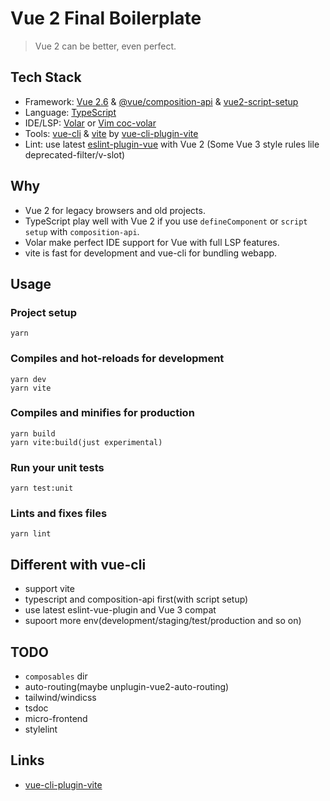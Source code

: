 # Vue 2 Final Boilerplate

> Vue 2 can be better, even perfect.

## Tech Stack
- Framework: [Vue 2.6](https://github.com/vuejs/vue/releases/tag/v2.6.14) & [@vue/composition-api](https://github.com/vuejs/composition-api) & [vue2-script-setup](https://github.com/antfu/unplugin-vue2-script-setup)
- Language: [TypeScript](https://www.typescriptlang.org/)
- IDE/LSP: [Volar](https://github.com/johnsoncodehk/volar) or [Vim coc-volar](https://github.com/yaegassy/coc-volar)
- Tools: [vue-cli](https://github.com/vuejs/vue-cli) & [vite](https://vitejs.dev/) by [vue-cli-plugin-vite](https://github.com/IndexXuan/vue-cli-plugin-vite)
- Lint: use latest [eslint-plugin-vue](https://eslint.vuejs.org/rules/no-deprecated-slot-scope-attribute.html) with Vue 2 (Some Vue 3 style rules lile deprecated-filter/v-slot)

## Why
- Vue 2 for legacy browsers and old projects.
- TypeScript play well with Vue 2 if you use `defineComponent` or `script setup` with `composition-api`.
- Volar make perfect IDE support for Vue with full LSP features.
- vite is fast for development and vue-cli for bundling webapp.

## Usage

### Project setup
```
yarn
```

### Compiles and hot-reloads for development
```
yarn dev
yarn vite
```

### Compiles and minifies for production
```
yarn build
yarn vite:build(just experimental)
```

### Run your unit tests
```
yarn test:unit
```

### Lints and fixes files
```
yarn lint
```

## Different with vue-cli
- support vite
- typescript and composition-api first(with script setup)
- use latest eslint-vue-plugin and Vue 3 compat
- supoort more env(development/staging/test/production and so on)

## TODO
- `composables` dir
- auto-routing(maybe unplugin-vue2-auto-routing)
- tailwind/windicss
- tsdoc
- micro-frontend
- stylelint

## Links
- [vue-cli-plugin-vite](https://github.com/IndexXuan/vue-cli-plugin-vite)

